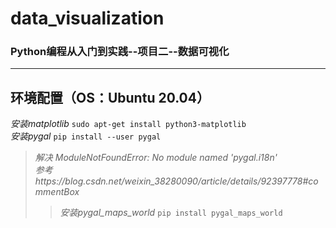 # data_visualization
### Python编程从入门到实践--项目二--数据可视化
--------

## 环境配置（OS：Ubuntu 20.04）
*安装matplotlib*  `sudo apt-get install python3-matplotlib`  
*安装pygal*  `pip install --user pygal`  
> *解决 ModuleNotFoundError: No module named 'pygal.i18n'*  
	*参考https://blog.csdn.net/weixin_38280090/article/details/92397778#commentBox*
>> *安装pygal_maps_world* `pip install pygal_maps_world`
